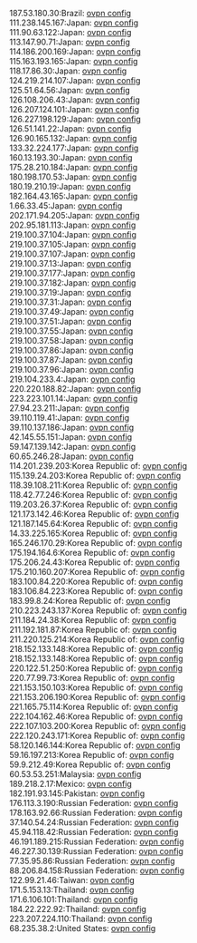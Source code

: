 187.53.180.30:Brazil: [ovpn config](vpn/187_53_180_30.ovpn)  
111.238.145.167:Japan: [ovpn config](vpn/111_238_145_167.ovpn)  
111.90.63.122:Japan: [ovpn config](vpn/111_90_63_122.ovpn)  
113.147.90.71:Japan: [ovpn config](vpn/113_147_90_71.ovpn)  
114.186.200.169:Japan: [ovpn config](vpn/114_186_200_169.ovpn)  
115.163.193.165:Japan: [ovpn config](vpn/115_163_193_165.ovpn)  
118.17.86.30:Japan: [ovpn config](vpn/118_17_86_30.ovpn)  
124.219.214.107:Japan: [ovpn config](vpn/124_219_214_107.ovpn)  
125.51.64.56:Japan: [ovpn config](vpn/125_51_64_56.ovpn)  
126.108.206.43:Japan: [ovpn config](vpn/126_108_206_43.ovpn)  
126.207.124.101:Japan: [ovpn config](vpn/126_207_124_101.ovpn)  
126.227.198.129:Japan: [ovpn config](vpn/126_227_198_129.ovpn)  
126.51.141.22:Japan: [ovpn config](vpn/126_51_141_22.ovpn)  
126.90.165.132:Japan: [ovpn config](vpn/126_90_165_132.ovpn)  
133.32.224.177:Japan: [ovpn config](vpn/133_32_224_177.ovpn)  
160.13.193.30:Japan: [ovpn config](vpn/160_13_193_30.ovpn)  
175.28.210.184:Japan: [ovpn config](vpn/175_28_210_184.ovpn)  
180.198.170.53:Japan: [ovpn config](vpn/180_198_170_53.ovpn)  
180.19.210.19:Japan: [ovpn config](vpn/180_19_210_19.ovpn)  
182.164.43.165:Japan: [ovpn config](vpn/182_164_43_165.ovpn)  
1.66.33.45:Japan: [ovpn config](vpn/1_66_33_45.ovpn)  
202.171.94.205:Japan: [ovpn config](vpn/202_171_94_205.ovpn)  
202.95.181.113:Japan: [ovpn config](vpn/202_95_181_113.ovpn)  
219.100.37.104:Japan: [ovpn config](vpn/219_100_37_104.ovpn)  
219.100.37.105:Japan: [ovpn config](vpn/219_100_37_105.ovpn)  
219.100.37.107:Japan: [ovpn config](vpn/219_100_37_107.ovpn)  
219.100.37.13:Japan: [ovpn config](vpn/219_100_37_13.ovpn)  
219.100.37.177:Japan: [ovpn config](vpn/219_100_37_177.ovpn)  
219.100.37.182:Japan: [ovpn config](vpn/219_100_37_182.ovpn)  
219.100.37.19:Japan: [ovpn config](vpn/219_100_37_19.ovpn)  
219.100.37.31:Japan: [ovpn config](vpn/219_100_37_31.ovpn)  
219.100.37.49:Japan: [ovpn config](vpn/219_100_37_49.ovpn)  
219.100.37.51:Japan: [ovpn config](vpn/219_100_37_51.ovpn)  
219.100.37.55:Japan: [ovpn config](vpn/219_100_37_55.ovpn)  
219.100.37.58:Japan: [ovpn config](vpn/219_100_37_58.ovpn)  
219.100.37.86:Japan: [ovpn config](vpn/219_100_37_86.ovpn)  
219.100.37.87:Japan: [ovpn config](vpn/219_100_37_87.ovpn)  
219.100.37.96:Japan: [ovpn config](vpn/219_100_37_96.ovpn)  
219.104.233.4:Japan: [ovpn config](vpn/219_104_233_4.ovpn)  
220.220.188.82:Japan: [ovpn config](vpn/220_220_188_82.ovpn)  
223.223.101.14:Japan: [ovpn config](vpn/223_223_101_14.ovpn)  
27.94.23.211:Japan: [ovpn config](vpn/27_94_23_211.ovpn)  
39.110.119.41:Japan: [ovpn config](vpn/39_110_119_41.ovpn)  
39.110.137.186:Japan: [ovpn config](vpn/39_110_137_186.ovpn)  
42.145.55.151:Japan: [ovpn config](vpn/42_145_55_151.ovpn)  
59.147.139.142:Japan: [ovpn config](vpn/59_147_139_142.ovpn)  
60.65.246.28:Japan: [ovpn config](vpn/60_65_246_28.ovpn)  
114.201.239.203:Korea Republic of: [ovpn config](vpn/114_201_239_203.ovpn)  
115.139.24.203:Korea Republic of: [ovpn config](vpn/115_139_24_203.ovpn)  
118.39.108.211:Korea Republic of: [ovpn config](vpn/118_39_108_211.ovpn)  
118.42.77.246:Korea Republic of: [ovpn config](vpn/118_42_77_246.ovpn)  
119.203.26.37:Korea Republic of: [ovpn config](vpn/119_203_26_37.ovpn)  
121.173.142.46:Korea Republic of: [ovpn config](vpn/121_173_142_46.ovpn)  
121.187.145.64:Korea Republic of: [ovpn config](vpn/121_187_145_64.ovpn)  
14.33.225.165:Korea Republic of: [ovpn config](vpn/14_33_225_165.ovpn)  
165.246.170.29:Korea Republic of: [ovpn config](vpn/165_246_170_29.ovpn)  
175.194.164.6:Korea Republic of: [ovpn config](vpn/175_194_164_6.ovpn)  
175.206.24.43:Korea Republic of: [ovpn config](vpn/175_206_24_43.ovpn)  
175.210.160.207:Korea Republic of: [ovpn config](vpn/175_210_160_207.ovpn)  
183.100.84.220:Korea Republic of: [ovpn config](vpn/183_100_84_220.ovpn)  
183.106.84.223:Korea Republic of: [ovpn config](vpn/183_106_84_223.ovpn)  
183.99.8.24:Korea Republic of: [ovpn config](vpn/183_99_8_24.ovpn)  
210.223.243.137:Korea Republic of: [ovpn config](vpn/210_223_243_137.ovpn)  
211.184.24.38:Korea Republic of: [ovpn config](vpn/211_184_24_38.ovpn)  
211.192.181.87:Korea Republic of: [ovpn config](vpn/211_192_181_87.ovpn)  
211.220.125.214:Korea Republic of: [ovpn config](vpn/211_220_125_214.ovpn)  
218.152.133.148:Korea Republic of: [ovpn config](vpn/218_152_133_148.ovpn)  
218.152.133.148:Korea Republic of: [ovpn config](vpn/218_152_133_148.ovpn)  
220.122.51.250:Korea Republic of: [ovpn config](vpn/220_122_51_250.ovpn)  
220.77.99.73:Korea Republic of: [ovpn config](vpn/220_77_99_73.ovpn)  
221.153.150.103:Korea Republic of: [ovpn config](vpn/221_153_150_103.ovpn)  
221.153.206.190:Korea Republic of: [ovpn config](vpn/221_153_206_190.ovpn)  
221.165.75.114:Korea Republic of: [ovpn config](vpn/221_165_75_114.ovpn)  
222.104.162.46:Korea Republic of: [ovpn config](vpn/222_104_162_46.ovpn)  
222.107.103.200:Korea Republic of: [ovpn config](vpn/222_107_103_200.ovpn)  
222.120.243.171:Korea Republic of: [ovpn config](vpn/222_120_243_171.ovpn)  
58.120.146.144:Korea Republic of: [ovpn config](vpn/58_120_146_144.ovpn)  
59.16.197.213:Korea Republic of: [ovpn config](vpn/59_16_197_213.ovpn)  
59.9.212.49:Korea Republic of: [ovpn config](vpn/59_9_212_49.ovpn)  
60.53.53.251:Malaysia: [ovpn config](vpn/60_53_53_251.ovpn)  
189.218.2.17:Mexico: [ovpn config](vpn/189_218_2_17.ovpn)  
182.191.93.145:Pakistan: [ovpn config](vpn/182_191_93_145.ovpn)  
176.113.3.190:Russian Federation: [ovpn config](vpn/176_113_3_190.ovpn)  
178.163.92.66:Russian Federation: [ovpn config](vpn/178_163_92_66.ovpn)  
37.140.54.24:Russian Federation: [ovpn config](vpn/37_140_54_24.ovpn)  
45.94.118.42:Russian Federation: [ovpn config](vpn/45_94_118_42.ovpn)  
46.191.189.215:Russian Federation: [ovpn config](vpn/46_191_189_215.ovpn)  
46.227.30.139:Russian Federation: [ovpn config](vpn/46_227_30_139.ovpn)  
77.35.95.86:Russian Federation: [ovpn config](vpn/77_35_95_86.ovpn)  
88.206.84.158:Russian Federation: [ovpn config](vpn/88_206_84_158.ovpn)  
122.99.21.46:Taiwan: [ovpn config](vpn/122_99_21_46.ovpn)  
171.5.153.13:Thailand: [ovpn config](vpn/171_5_153_13.ovpn)  
171.6.106.101:Thailand: [ovpn config](vpn/171_6_106_101.ovpn)  
184.22.222.92:Thailand: [ovpn config](vpn/184_22_222_92.ovpn)  
223.207.224.110:Thailand: [ovpn config](vpn/223_207_224_110.ovpn)  
68.235.38.2:United States: [ovpn config](vpn/68_235_38_2.ovpn)  
